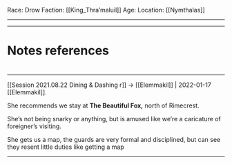 Race: Drow
Faction: [[King_Thra’maluil]]
Age:
Location: [[Nymthalas]]


---
---
# Notes references
#
---

[[Session 2021.08.22 Dining & Dashing r]] -> [[Elemmakil]] | 2022-01-17
[[Elemmakil]].

  

She recommends we stay at **The Beautiful Fox,** north of Rimecrest.

She’s not being snarky or anything, but is amused like we’re a caricature of foreigner’s visiting.

She gets us a map, the guards are very formal and disciplined, but can see they resent little duties like getting a map

---
